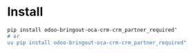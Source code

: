 # Install

```bash
pip install odoo-bringout-oca-crm-crm_partner_required"
# or
uv pip install odoo-bringout-oca-crm-crm_partner_required"
```
